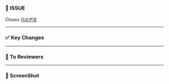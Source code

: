 ### 🥕 ISSUE

Closes [이슈번호](이슈링크)

---

### ✅ Key Changes

---

### 📢 To Reviewers

---

### 📸 ScreenShot
